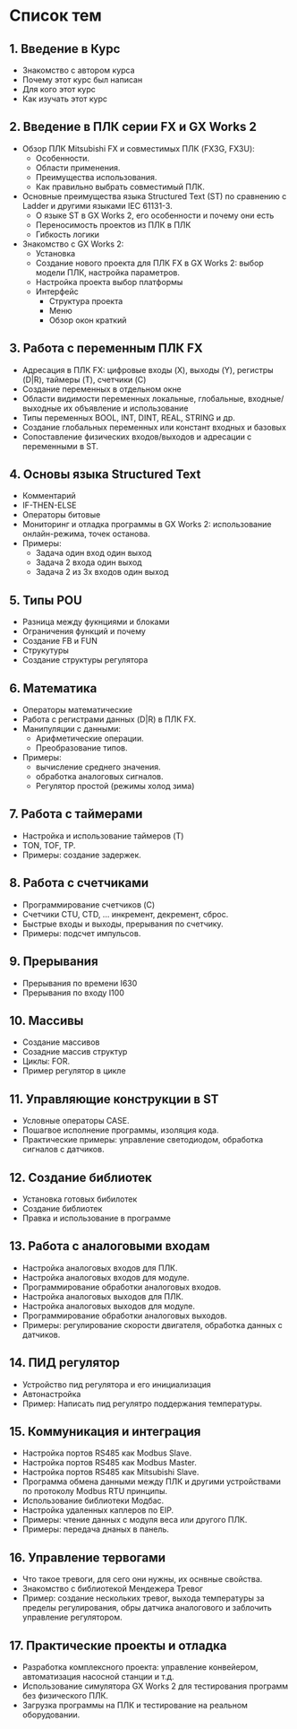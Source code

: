 # Список тем

## 1. **Введение в Курс**

- Знакомство с автором курса
- Почему этот курс был написан
- Для кого этот курс
- Как изучать этот курс

## 2. **Введение в ПЛК серии FX и GX Works 2**

- Обзор ПЛК Mitsubishi FX и совместимых ПЛК (FX3G, FX3U):
    - Особенности.
    - Области применения.
    - Преимущества использования.
    - Как правильно выбрать совместимый ПЛК.
- Основные преимущества языка Structured Text (ST) по сравнению с Ladder и другими языками IEC 61131-3.
    - О языке ST в GX Works 2, его особенности и почему они есть
    - Переносимость проектов из ПЛК в ПЛК
    - Гибкость логики
- Знакомство с GX Works 2:
    - Установка
    - Создание нового проекта для ПЛК FX в GX Works 2: выбор модели ПЛК, настройка параметров.
    - Настройка проекта выбор платформы
    - Интерфейс
        - Структура проекта
        - Меню
        - Обзор окон краткий

## 3. **Работа с переменным ПЛК FX**

- Адресация в ПЛК FX: цифровые входы (X), выходы (Y), регистры (D|R), таймеры (T), счетчики (C)
- Создание переменных в отдельном окне
- Области видимости переменных локальные, глобальные, входные/выходные их объявление и использование
- Типы переменных BOOL, INT, DINT, REAL, STRING и др.
- Создание глобальных переменных или констант входных и базовых
- Сопоставление физических входов/выходов и адресации с переменными в ST.

## 4. **Основы языка Structured Text**

- Комментарий
- IF-THEN-ELSE
- Операторы битовые
- Мониторинг и отладка программы в GX Works 2: использование онлайн-режима, точек останова.
- Примеры:
    - Задача один вход один выход
    - Задача 2 входа один выход
    - Задача 2 из 3х входов один выход

## 5. **Типы POU**

- Разница между фукнциями и блоками
- Ограничения функций и почему
- Создание FB и FUN
- Струкутуры
- Создание структуры регулятора

## 6. **Математика**

- Операторы математические
- Работа с регистрами данных (D|R) в ПЛК FX.
- Манипуляции с данными:
    - Арифметические операции.
    - Преобразование типов.
- Примеры:
    - вычисление среднего значения.
    - обработка аналоговых сигналов.
    - Регулятор простой (режимы холод зима)

## 7. **Работа с таймерами**

- Настройка и использование таймеров (T)
- TON, TOF, TP.
- Примеры: создание задержек.

## 8. **Работа с счетчиками**

- Программирование счетчиков (C)
- Счетчики CTU, CTD, ... инкремент, декремент, сброс.
- Быстрые входы и выходы, прерывания по счетчику.
- Примеры: подсчет импульсов.

## 9. **Прерывания**

- Прерывания по времени I630
- Прерывания по входу I100

## 10. **Массивы**

- Создание массивов
- Созадние массив структур
- Циклы: FOR.
- Пример регулятор в цикле

## 11. **Управляющие конструкции в ST**

- Условные операторы CASE.
- Пошагвое исполнение программы, изоляция кода.
- Практические примеры: управление светодиодом, обработка сигналов с датчиков.

## 12. **Создание библиотек**

- Установка готовых бибилотек
- Создание библиотек
- Правка и использование в программе

## 13. **Работа с аналоговыми входам**

- Настройка аналоговых входов для ПЛК.
- Настройка аналоговых входов для модуле.
- Программирование обработки аналоговых входов.
- Настройка аналоговых выходов для ПЛК.
- Настройка аналоговых выходов для модуле.
- Программирование обработки аналоговых выходов.
- Примеры: регулирование скорости двигателя, обработка данных с датчиков.

## 14. **ПИД регулятор**

- Устройство пид регулятора и его инициализация
- Автонастройка
- Пример: Написать пид регулятро поддержания температуры.

## 15. **Коммуникация и интеграция**

- Настройка портов RS485 как Modbus Slave.
- Настройка портов RS485 как Modbus Master.
- Настройка портов RS485 как Mitsubishi Slave.
- Программа обмена данными между ПЛК и другими устройствами по протоколу Modbus RTU принципы.
- Использование библиотеки Модбас.
- Настройка удаленных каплеров по EIP.
- Примеры: чтение данных с модуля веса или другого ПЛК.
- Примеры: передача днаных в панель.

## 16. **Управление тервогами**

- Что такое тревоги, для сего они нужны, их оснвные свойства.
- Знакомство с библиотекой Мендежера Тревог
- Пример: создание нескольких тревог, выхода температуры за пределы регулирования, обры датчика аналогового и заблочить управление регулятором.

## 17. **Практические проекты и отладка**

- Разработка комплексного проекта: управление конвейером, автоматизация насосной станции и т.д.
- Использование симулятора GX Works 2 для тестирования программ без физического ПЛК.
- Загрузка программы на ПЛК и тестирование на реальном оборудовании.